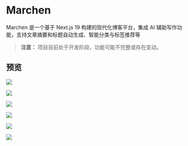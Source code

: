 # Marchen

Marchen 是一个基于 Next.js 19 构建的现代化博客平台，集成 AI 辅助写作功能，支持文章摘要和标题自动生成、智能分类与标签推荐等

> **注意：** 项目目前处于开发阶段，功能可能不完整或存在变动。

## 预览

![](https://fastly.jsdelivr.net/gh/suemor233/static@main/img/202505120044064.png)

![](https://fastly.jsdelivr.net/gh/suemor233/static@main/img/202505120044059.png)

![](https://fastly.jsdelivr.net/gh/suemor233/static@main/img/202505120044058.png)

![](https://fastly.jsdelivr.net/gh/suemor233/static@main/img/202505120044063.png)

![](https://fastly.jsdelivr.net/gh/suemor233/static@main/img/202505120044062.png)

![](https://fastly.jsdelivr.net/gh/suemor233/static@main/img/202505120044061.png)
